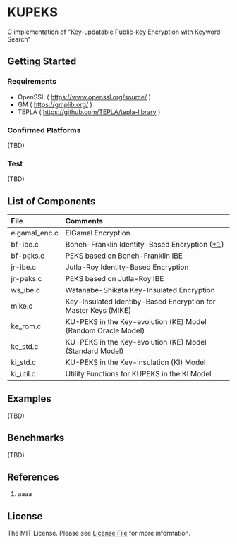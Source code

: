 # KUPEKS
C implementation of "Key-updatable Public-key Encryption with Keyword Search"

## Getting Started 

### Requirements
- OpenSSL ( https://www.openssl.org/source/ )
- GM ( https://gmplib.org/ )
- TEPLA ( https://github.com/TEPLA/tepla-library )

### Confirmed Platforms
(TBD) 

### Test
(TBD)

## List of Components

| File | Comments |
|:---|:---|
| elgamal_enc.c | ElGamal Encryption |
| bf-ibe.c | Boneh-Franklin Identity-Based Encryption ([*1](#01))|
| bf-peks.c | PEKS based on Boneh-Franklin IBE |
| jr-ibe.c | Jutla-Roy Identity-Based Encryption| |
| jr-peks.c | PEKS based on Jutla-Roy IBE |
| ws_ibe.c | Watanabe-Shikata Key-Insulated Encryption |
| mike.c | Key-Insulated Identiby-Based Encryption for Master Keys (MIKE) |
| ke_rom.c | KU-PEKS in the Key-evolution (KE) Model (Random Oracle Model) | 
| ke_std.c | KU-PEKS in the Key-evolution (KE) Model (Standard Model) | 
| ki_std.c | KU-PEKS in the Key-insulation (KI) Model|
| ki_util.c | Utility Functions for KUPEKS in the KI Model |

## Examples
(TBD)

## Benchmarks
(TBD)

## References
1. aaaa <a name="01">

## License

The MIT License. Please see [License File](LICENSE.md) for more information.
